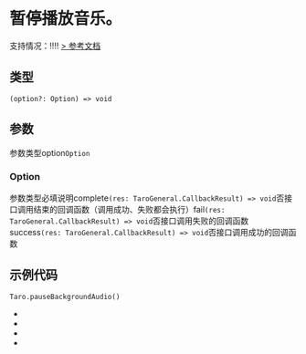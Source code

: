 # 暂停播放音乐。
支持情况：!!!!
[> 参考文档
](https://developers.weixin.qq.com/miniprogram/dev/api/media/background-audio/wx.pauseBackgroundAudio.html)
## 类型[​](pauseBackgroundAudio.html#类型)
```tsx
(option?: Option) => void
```

## 参数[​](pauseBackgroundAudio.html#参数)
参数类型option`Option`
### Option[​](pauseBackgroundAudio.html#option)
参数类型必填说明complete`(res: TaroGeneral.CallbackResult) => void`否接口调用结束的回调函数（调用成功、失败都会执行）fail`(res: TaroGeneral.CallbackResult) => void`否接口调用失败的回调函数success`(res: TaroGeneral.CallbackResult) => void`否接口调用成功的回调函数
## 示例代码[​](pauseBackgroundAudio.html#示例代码)
```tsx
Taro.pauseBackgroundAudio()
```

- 
- 

- 

-
